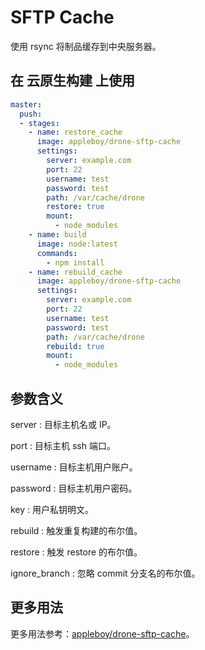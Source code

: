 # SFTP Cache

使用 rsync 将制品缓存到中央服务器。

## 在 云原生构建 上使用

```yml
master:
  push:
  - stages:
    - name: restore_cache
      image: appleboy/drone-sftp-cache
      settings:
        server: example.com
        port: 22
        username: test
        password: test
        path: /var/cache/drone
        restore: true
        mount:
          - node_modules
    - name: build
      image: node:latest
      commands:
        - npm install
    - name: rebuild_cache
      image: appleboy/drone-sftp-cache
      settings:
        server: example.com
        port: 22
        username: test
        password: test
        path: /var/cache/drone
        rebuild: true
        mount:
          - node_modules
```

## 参数含义

server
: 目标主机名或 IP。

port
: 目标主机 ssh 端口。

username
: 目标主机用户账户。

password
: 目标主机用户密码。

key
: 用户私钥明文。

rebuild
: 触发重复构建的布尔值。

restore
: 触发 restore 的布尔值。

ignore_branch
: 忽略 commit 分支名的布尔值。

## 更多用法

更多用法参考：[appleboy/drone-sftp-cache](https://github.com/appleboy/drone-sftp-cache)。
